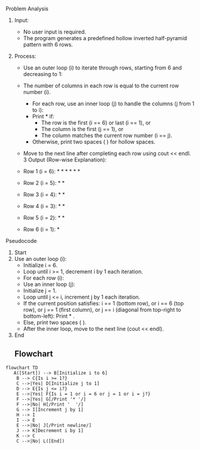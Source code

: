 

Problem Analysis 
1. Input:
    
    - No user input is required.
    - The program generates a predefined hollow inverted half-pyramid pattern with 6 rows.
2. Process:
    - Use an outer loop (i) to iterate through rows, starting from 6 and decreasing to 1:
    - The number of columns in each row is equal to the current row number (i).
        - For each row, use an inner loop (j) to handle the columns (j from 1 to i):
        - Print * if:
            - The row is the first (i == 6) or last (i == 1), or
            - The column is the first (j == 1), or
            - The column matches the current row number (i == j).
        - Otherwise, print two spaces ( ) for hollow spaces.
    - Move to the next line after completing each row using cout << endl.
3 Output (Row-wise Explanation):

   - Row 1 (i = 6): * * * * * * 
   - Row 2 (i = 5): *        * 
   - Row 3 (i = 4): *      * 
   - Row 4 (i = 3): *    * 
   - Row 5 (i = 2): *  * 
   - Row 6 (i = 1): * 

Pseudocode

1. Start 
2. Use an outer loop (i):
    - Initialize i = 6.
    - Loop until i >= 1, decrement i by 1 each iteration.
    - For each row (i):
    - Use an inner loop (j):
    - Initialize j = 1.
    - Loop until j <= i, increment j by 1 each iteration.
    - If the current position satisfies:
        i == 1 (bottom row), or
        i == 6 (top row), or
        j == 1 (first column), or
        j == i (diagonal from top-right to bottom-left):
        Print * .
    - Else, print two spaces ( ).
    - After the inner loop, move to the next line (cout << endl).
3. End
   ## Flowchart

```mermaid
flowchart TD
   A([Start]) --> B[Initialize i to 6]
    B --> C{Is i >= 1?}
    C -->|Yes| D[Initialize j to 1]
    D --> E{Is j <= i?}
    E -->|Yes| F{Is i = 1 or i = 6 or j = 1 or i = j?}
    F -->|Yes| G[/Print '* '/]
    F -->|No| H[/Print '  '/]
    G --> I[Increment j by 1]
    H --> I
    I --> E
    E -->|No| J[/Print newline/]
    J --> K[Decrement i by 1]
    K --> C
    C -->|No| L([End])
```
```
